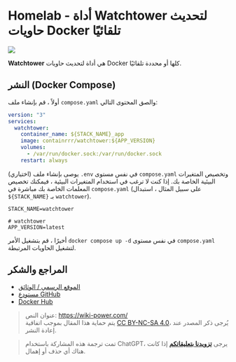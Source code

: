 # Homelab - أداة Watchtower لتحديث حاويات Docker تلقائيًا

![](https://f004.backblazeb2.com/file/wiki-media/img/202304092337531.png)

**Watchtower** هي أداة لتحديث حاويات Docker كلها أو محددة تلقائيًا.

## النشر (Docker Compose)

أولاً ، قم بإنشاء ملف `compose.yaml` والصق المحتوى التالي:

```yaml title="compose.yaml"
version: "3"
services:
  watchtower:
    container_name: ${STACK_NAME}_app
    image: containrrr/watchtower:${APP_VERSION}
    volumes:
      - /var/run/docker.sock:/var/run/docker.sock
    restart: always
```

(اختياري) يوصى بإنشاء ملف `.env` في نفس مستوى `compose.yaml` وتخصيص المتغيرات البيئية الخاصة بك. إذا كنت لا ترغب في استخدام المتغيرات البيئية ، فيمكنك تخصيص المعلمات الخاصة بك مباشرة في `compose.yaml` (على سبيل المثال ، استبدال `${STACK_NAME}` بـ `watchtower`).

```dotenv title=".env"
STACK_NAME=watchtower

# watchtower
APP_VERSION=latest
```

أخيرًا ، قم بتشغيل الأمر `docker compose up -d` في نفس مستوى `compose.yaml` لتشغيل الحاويات المرتبطة.

## المراجع والشكر

- [الموقع الرسمي / الوثائق](https://containrrr.dev/watchtower)
- [مستودع GitHub](https://github.com/containrrr/watchtower/)
- [Docker Hub](https://hub.docker.com/r/containrrr/watchtower)

> عنوان النص: <https://wiki-power.com/>  
> يتم حماية هذا المقال بموجب اتفاقية [CC BY-NC-SA 4.0](https://creativecommons.org/licenses/by/4.0/deed.zh)، يُرجى ذكر المصدر عند إعادة النشر.

> تمت ترجمة هذه المشاركة باستخدام ChatGPT، يرجى [**تزويدنا بتعليقاتكم**](https://github.com/linyuxuanlin/Wiki_MkDocs/issues/new) إذا كانت هناك أي حذف أو إهمال.